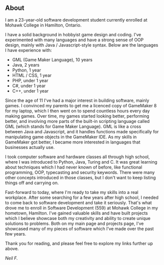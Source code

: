 ## About

I am a 23-year-old software development student currently enrolled at Mohawk College in Hamilton, Ontario.

I have a solid background in hobbyist game design and coding. I've experimented with many languages and have a strong sense of OOP design, mainly with Java / Javascript-style syntax.
Below are the languages I have experience with:
- GML (Game Maker Language), 10 years
- Java, 2 years
- Python, 1 year
- HTML / CSS, 1 year
- PHP, under 1 year
- C#, under 1 year
- C++, under 1 year

Since the age of 11 I've had a major interest in building software, mainly games. I convinced my parents to get me a licenced copy of GameMaker 8 for my laptop, which I then went on to spend countless hours every day making games. Over time, my games started looking better, performing better, and involving more parts of the built-in scripting language called GML (which stands for Game Maker Language). GML is like a cross between Java and Javascript, and it handles functions made specifically for manipulating game objects in the GameMaker IDE. As my skills in GameMaker got better, I became more interested in languages that businesses actually use.

I took computer software and hardware classes all through high school, where I was introduced to Python, Java, Turing and C. It was great learning about techniques which I had never known of before, like functional programming, OOP, typecasting and security keywords. There were many other concepts introduced in those classes, but I don't want to keep listing things off and carrying on.

Fast-forward to today, where I'm ready to take my skills into a real workplace. After some searching for a few years after high school, I needed to come back to software development and take it seriously. That's what drove me to enroll in Software Development (559) at Mohawk College in my hometown, Hamilton. I've gained valuable skills and have built projects which I believe showcase both my creativity and ability to create unique solutions to problems. Both on my main page and projects page, I've showcased many of my pieces of software which I've made over the past few years.

Thank you for reading, and please feel free to explore my links further up above.

<em>Neil F.</em>
